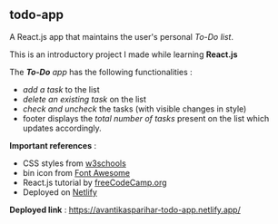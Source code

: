 ## todo-app

A React.js app that maintains the user's personal *To-Do list*.

This is an introductory project I made while learning **React.js**

The *__To-Do__ app* has the following functionalities :
* *add a task* to the list 
* *delete an existing task* on the list
* *check and uncheck* the tasks (with visible changes in style)
* footer displays the *total number of tasks* present on the list which updates accordingly. 

__Important references__ :
* CSS styles from [w3schools](https://www.w3schools.com/css/)
* bin icon from [Font Awesome](https://fontawesome.com/v4.7.0/icons/)
* React.js tutorial by [freeCodeCamp.org](https://www.youtube.com/watch?v=DLX62G4lc44&t=968s)
* Deployed on [Netlify](https://app.netlify.com/)

__Deployed link__ : https://avantikasparihar-todo-app.netlify.app/
